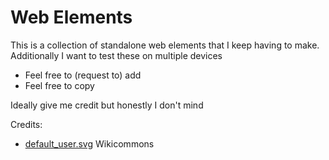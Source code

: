 # Web Elements

This is a collection of standalone web elements that I keep having to make. Additionally I want to test these on multiple devices

- Feel free to (request to) add
- Feel free to copy

Ideally give me credit but honestly I don't mind

Credits:
- [default_user.svg](https://commons.wikimedia.org/wiki/File:Default_pfp.svg) Wikicommons